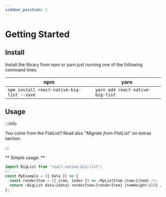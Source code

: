 ```yaml
---
sidebar_position: 2
---
```


# Getting Started

## Install

Install the library from npm or yarn just running one of the following command lines:

| npm                                        | yarn                             |
| ------------------------------------------ | -------------------------------- |
| `npm install react-native-big-list --save` | `yarn add react-native-big-list` |

## Usage

:::info

You come from the FlatList? Read also "_Migrate from FlatList_" on extras section.

:::

** Simple usage: **

```javascript
import BigList from "react-native-big-list";
// ...
const MyExample = ({ data }) => {
  const renderItem = ({ item, index }) => <MyListItem item={item} />;
  return <BigList data={data} renderItem={renderItem} itemHeight={50} />;
};
```
